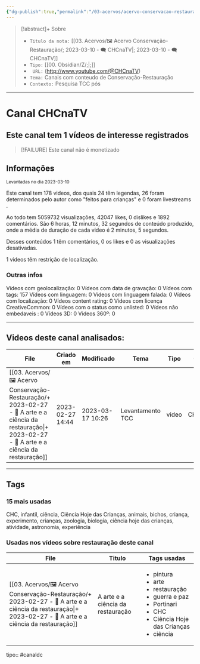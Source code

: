 ```yaml
---
{"dg-publish":true,"permalink":"/03-acervos/acervo-conservacao-restauracao/2023-03-10-ch-cna-tv/","tags":["🖼️/🗨️"],"created":"2023-03-10T16:34:11.129-03:00","updated":"2023-03-17T10:26:36.908-03:00"}
---
```


>[!abstract]+ Sobre
>- `Titulo da nota:`  [[03. Acervos/🖼️ Acervo Conservação-Restauração/; 2023-03-10 - 🗨️ CHCnaTV\|; 2023-03-10 - 🗨️ CHCnaTV]]
>- `Tipo:`  [[00. Obsidian/Z/;\|;]]
>- ` URL:`  (http://www.youtube.com/@CHCnaTV)
>- `Tema:`  Canais com conteudo de Conservação-Restauração
>- ` Contexto: ` Pesquisa TCC pós
***

# Canal CHCnaTV
## Este canal tem 1 vídeos de interesse registrados
>[!FAILURE] Este canal não é monetizado
## Informações
<small> Levantadas no dia 2023-03-10 </small>


Este canal tem 178 videos, dos quais 24 têm legendas, 26 foram determinados pelo autor como "feitos para crianças" e 0 foram livestreams .

Ao todo tem 5059732 visualizações, 42047 likes, 0 dislikes e 1892 comentários.
São 6 horas, 12 minutos, 32 segundos de conteúdo produzido, onde a média de duração de cada video é 2 minutos, 5 segundos.

Desses conteúdos 1 têm comentários, 0 os likes e 0 as visualizações desativadas.

1 videos têm restrição de localização.

### Outras infos

Vídeos com geolocalização: 0
Vídeos com data de gravação: 0
Vídeos com tags: 157
Vídeos com linguagem: 0
Vídeos com linguagem falada: 0
Vídeos com localização: 0
Vídeos content rating: 0
Vídeos com licença CreativeCommon: 0
Vídeos com o status como unlisted: 0
Vídeos não embedaveis : 0
Vídeos 3D: 0
Videos 360º: 0

***
## Videos deste canal analisados:
| File                                                                                                                                                                   | Criado em        | Modificado       | Tema             | Tipo  | Canal   |
| ---------------------------------------------------------------------------------------------------------------------------------------------------------------------- | ---------------- | ---------------- | ---------------- | ----- | ------- |
| [[03. Acervos/🖼️ Acervo Conservação-Restauração/+ 2023-02-27   -  🎥️ A arte e a ciência da restauração\|+ 2023-02-27   -  🎥️ A arte e a ciência da restauração]] | 2023-02-27 14:44 | 2023-03-17 10:26 | Levantamento TCC | video | CHCnaTV |

***

## Tags
### 15 mais usadas

CHC, infantil, ciência, Ciência Hoje das Crianças, animais, bichos, criança, experimento, crianças, zoologia, biologia, ciência hoje das crianças, atividade, astronomia, experiência

### Usadas nos vídeos sobre restauração deste canal
| File                                                                                                                                                                   | Titulo                            | Tags usadas                                                                                                                                                     |
| ---------------------------------------------------------------------------------------------------------------------------------------------------------------------- | --------------------------------- | --------------------------------------------------------------------------------------------------------------------------------------------------------------- |
| [[03. Acervos/🖼️ Acervo Conservação-Restauração/+ 2023-02-27   -  🎥️ A arte e a ciência da restauração\|+ 2023-02-27   -  🎥️ A arte e a ciência da restauração]] | A arte e a ciência da restauração | <ul><li>pintura</li><li>arte</li><li>restauração</li><li>guerra e paz</li><li>Portinari</li><li>CHC</li><li>Ciência Hoje das Crianças</li><li>ciência</li></ul> |




tipo:: #canaldc